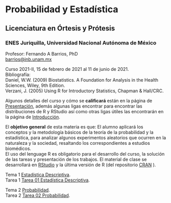 # Probabilidad y Estadística  
## Licenciatura en Órtesis y Prótesis  
### ENES Juriquilla, Universidad Nacional Autónoma de México  

Profesor: Fernando A Barrios, PhD  
barrios@inb.unam.mx  

Curso 2021-II, 15 de febrero de 2021 al 11 de junio de 2021.  
Bibliografía:  
Daniel, W.W. (2009) Biostatistics. A Foundation for Analysis in the Health Sciences, Wiley, 9th Edition.  
Verzani, J. (2005) Using R for Introductory Statistics, Chapman & Hall/CRC.

Algunos detalles del curso y cómo se **calificará** están en la página de [Presentación](https://fabarrios.github.io/ProbEstad2021/PresentaClase00), además algunas ligas encontrar para encontrar las distribuciones de R y RStudio así como otras ligas útiles las encontrarán en la página de [Introducción](https://fabarrios.github.io/ProbEstad2021/Intro_install_y_cosas).

El **objetivo general** de esta materia es que: El alumno aplicará los conceptos y la metodología básicos de la teoría de la probabilidad y la estadística, para analizar algunos experimentos aleatorios que ocurren en la naturaleza y la sociedad, resaltando los correspondientes a estudios biomédicos.  
El uso del lenguage R es obligatorio para el desarrollo del curso, la solución de las tareas y presentación de los trabajos. El material de clase se desarrollará en [RStudio](https://rstudio.com/products/rstudio/) y la última versión de R (del repositorio [CRAN](https://cran.r-project.org/) ).  

Tema 1 [Estadística Descriptiva](https://fabarrios.github.io/ProbEstad2021/EstadDescrip/EstadDescrip.html).  
Tarea 1 [Tarea 01 Estadística Descriptiva](https://fabarrios.github.io/ProbEstad2021/HW/HW_01/HW_01.html).  

Tema 2 [Probabilidad](https://fabarrios.github.io/ProbEstad2021/Probabilidad/Probabilidad.html).  
Tarea 2 [Tarea 02 Probabilidad](https://fabarrios.github.io/ProbEstad2021/HW/HW_02/HW_02.html).  

